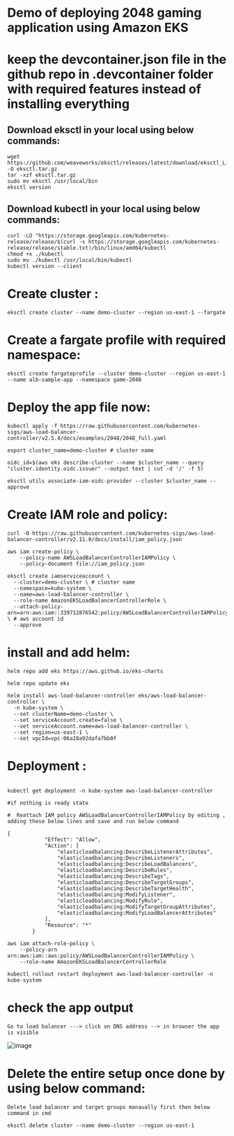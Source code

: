 # Demo of deploying 2048 gaming application using Amazon EKS

# keep the devcontainer.json file in the github repo in .devcontainer folder with required features instead of installing everything 

## Download eksctl in your local using below commands:
```
wget https://github.com/weaveworks/eksctl/releases/latest/download/eksctl_Linux_amd64.tar.gz -O eksctl.tar.gz
tar -xzf eksctl.tar.gz
sudo mv eksctl /usr/local/bin
eksctl version
```
## Download kubectl in your local using below commands:

```
curl -LO "https://storage.googleapis.com/kubernetes-release/release/$(curl -s https://storage.googleapis.com/kubernetes-release/release/stable.txt)/bin/linux/amd64/kubectl
chmod +x ./kubectl
sudo mv ./kubectl /usr/local/bin/kubectl
kubectl version --client
```
# Create cluster :
```
eksctl create cluster --name demo-cluster --region us-east-1 --fargate
```
# Create a fargate profile with required namespace:

```
eksctl create fargateprofile --cluster demo-cluster --region us-east-1 --name alb-sample-app --namespace game-2048
```
# Deploy the app file now:
```
kubectl apply -f https://raw.githubusercontent.com/kubernetes-sigs/aws-load-balancer-controller/v2.5.4/docs/examples/2048/2048_full.yaml

export cluster_name=demo-cluster # cluster name 

oidc_id=$(aws eks describe-cluster --name $cluster_name --query "cluster.identity.oidc.issuer" --output text | cut -d '/' -f 5) 

eksctl utils associate-iam-oidc-provider --cluster $cluster_name --approve

```

# Create IAM role and policy:

```
curl -O https://raw.githubusercontent.com/kubernetes-sigs/aws-load-balancer-controller/v2.11.0/docs/install/iam_policy.json

aws iam create-policy \
    --policy-name AWSLoadBalancerControllerIAMPolicy \
    --policy-document file://iam_policy.json

eksctl create iamserviceaccount \
  --cluster=demo-cluster \ # cluster name 
  --namespace=kube-system \
  --name=aws-load-balancer-controller \
  --role-name AmazonEKSLoadBalancerControllerRole \
  --attach-policy-arn=arn:aws:iam::339712876542:policy/AWSLoadBalancerControllerIAMPolicy \ # aws account id 
  --approve
```

# install and add helm:
```
helm repo add eks https://aws.github.io/eks-charts

helm repo update eks

helm install aws-load-balancer-controller eks/aws-load-balancer-controller \            
  -n kube-system \
  --set clusterName=demo-cluster \
  --set serviceAccount.create=false \
  --set serviceAccount.name=aws-load-balancer-controller \
  --set region=us-east-1 \
  --set vpcId=vpc-06a28a92dafa7bb0f
```

# Deployment : 
```

kubectl get deployment -n kube-system aws-load-balancer-controller

#if nothing is ready state

#  Reattach IAM policy AWSLoadBalancerControllerIAMPolicy by editing , adding these below lines and save and run below command

{
			"Effect": "Allow",
			"Action": [
				"elasticloadbalancing:DescribeListenerAttributes",
				"elasticloadbalancing:DescribeListeners",
				"elasticloadbalancing:DescribeLoadBalancers",
				"elasticloadbalancing:DescribeRules",
				"elasticloadbalancing:DescribeTags",
				"elasticloadbalancing:DescribeTargetGroups",
				"elasticloadbalancing:DescribeTargetHealth",
				"elasticloadbalancing:ModifyListener",
				"elasticloadbalancing:ModifyRule",
				"elasticloadbalancing:ModifyTargetGroupAttributes",
				"elasticloadbalancing:ModifyLoadBalancerAttributes"
			],
			"Resource": "*"
		}

aws iam attach-role-policy \
    --policy-arn arn:aws:iam::aws:policy/AWSLoadBalancerControllerIAMPolicy \
    --role-name AmazonEKSLoadBalancerControllerRole

kubectl rollout restart deployment aws-load-balancer-controller -n kube-system

```

# check the app output 

```
Go to load balancer ---> click on DNS address --> in browser the app is visible

```
![image](https://github.com/user-attachments/assets/c3dd444d-7c62-4dad-8cae-66f619431535)


# Delete the entire setup once done by using below command:

```
Delete load balancer and target groups manaually first then below command in cmd

eksctl delete cluster --name demo-cluster --region us-east-1

```


